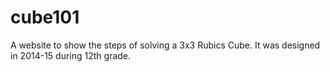 # cube101
A website to show the steps of solving a 3x3 Rubics Cube. It was designed in 2014-15 during 12th grade.
